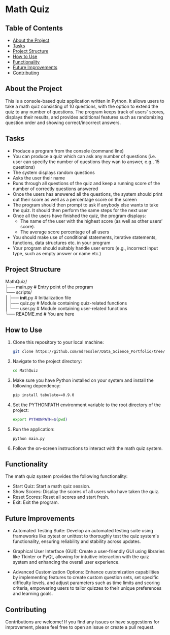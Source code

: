 # Math Quiz

## Table of Contents
- [About the Project](#about-the-project)
- [Tasks](#tasks-for-analysis)
- [Project Structure](#project-structure)
- [How to Use](#how-to-use)
- [Functionality](#functionality)
- [Future Improvements](#future-improvements)
- [Contributing](#contributing)

## About the Project

This is a console-based quiz application written in Python. It allows users to take a math quiz consisting of 10 questions, with the option to extend the quiz to any number of questions. The program keeps track of users' scores, displays their results, and provides additional features such as randomizing question order and showing correct/incorrect answers.

## Tasks

- Produce a program from the console (command line)
- You can produce a quiz which can ask any number of questions (i.e. user can specify the number of questions they wan to answer, e.g., 15 questions)
- The system displays random questions
- Asks the user their name
- Runs through all questions of the quiz and keep a running score of the number of correctly questions answered
- Once the users has answered all the questions, the system should print out their score as well as a percentage score on the screen
- The program should then prompt to ask if anybody else wants to take the quiz. It should then perform the same steps for the next user
- Once all the users have finished the quiz, the program displays:
  - The name of the user with the highest score (as well as other users’ score).
  - The average score percentage of all users
- You should make use of conditional statements, iterative statements, functions, data structures etc. in your program
- Your program should suitably handle user errors (e.g., incorrect input type, such as empty answer or name etc.)


## Project Structure

MathQuiz/<br>
├── main.py            # Entry point of the program<br>
└── scripts/<br>
│   ├── __init__.py    # Initialization file<br>
│   ├── quiz.py        # Module containing quiz-related functions<br>
│   └── user.py        # Module containing user-related functions<br>
└── README.md                              # You are here<br>


## How to Use

1. Clone this repository to your local machine:

   ```bash
   git clone https://github.com/ndressler/Data_Science_Portfolio/tree/main/MathQuiz
   ```

2. Navigate to the project directory:

   ```bash
   cd MathQuiz
   ```

3. Make sure you have Python installed on your system and install the following dependency:

   ```bash
   pip install tabulate==0.9.0
   ```

4. Set the PYTHONPATH environment variable to the root directory of the project:
   ```bash
   export PYTHONPATH=$(pwd)
   ```

5. Run the application:

   ```bash
   python main.py
   ```

6. Follow the on-screen instructions to interact with the math quiz system.

## Functionality

The math quiz system provides the following functionality:

- Start Quiz: Start a math quiz session.
- Show Scores: Display the scores of all users who have taken the quiz.
- Reset Scores: Reset all scores and start fresh.
- Exit: Exit the program.

## Future Improvements

- Automated Testing Suite: Develop an automated testing suite using frameworks like pytest or unittest to thoroughly test the quiz system's functionality, ensuring reliability and stability across updates.

- Graphical User Interface (GUI): Create a user-friendly GUI using libraries like Tkinter or PyQt, allowing for intuitive interaction with the quiz system and enhancing the overall user experience.

- Advanced Customization Options: Enhance customization capabilities by implementing features to create custom question sets, set specific difficulty levels, and adjust parameters such as time limits and scoring criteria, empowering users to tailor quizzes to their unique preferences and learning goals.

## Contributing

Contributions are welcome! If you find any issues or have suggestions for improvement, please feel free to open an issue or create a pull request.
